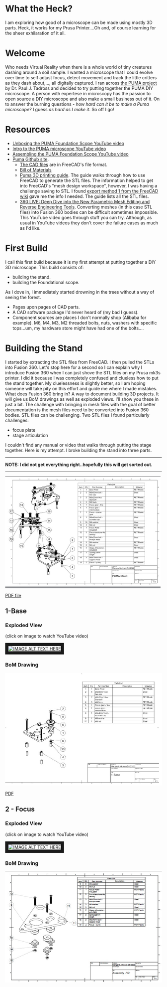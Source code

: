 # What the Heck?
I am exploring how good of a microscope can be made using mostly 3D parts.  Heck, it works for my Prusa Printer....Oh and, of course learning for the sheer exhilaration of it all.
# Welcome
Who needs Virtual Reality when there is a whole world of tiny creatures dashing around a soil sample.  I wanted a microscope that I could evolve over time to self adjust focus, detect movement and track the little critters as they dash about,..., all digitally captured.  I ran across [the PUMA project](https://www.optarc.co.uk/products/puma-products/) by Dr. Paul J. Tadross and decided to try putting together the PUMA DIY microscope.  A person with expertese in microscopy has the passion to open source a DIY microscope and also make a small business out of it. On to answer the burning questions -  _how hard can it be to make a Puma microscope?_  I guess _as hard as I make it_. So off I go!
# Resources
- [Unboxing the PUMA Foundation Scope YouTube video](https://www.youtube.com/watch?v=EfecD0UGLDQ)
- [Intro to the PUMA microscope YouTube video](https://www.youtube.com/watch?v=7UbkrZyNgpo)
- [Assembling the PUMA Foundation Scope YouTube video](https://www.youtube.com/watch?v=C-2vRsHi46c)
- [Puma Github site](https://github.com/TadPath/PUMA).  
    - [The CAD files](https://github.com/TadPath/PUMA/tree/main/FreeCAD) are in FreeCAD's file format. 
    - [Bill of Materials](https://github.com/TadPath/PUMA/tree/main/Bill_of_Materials)  
    - [Puma 3D printing guide](https://github.com/TadPath/PUMA/blob/943e9fdd85a75a0f66877ff655aecd6222ea8cb0/3D_Printing/PUMA_3D_Printing_Guide.pdf).  The guide walks through how to use FreeCAD to generate the STL files.  The information helped to get into FreeCAD's "mesh design workspace", however, I was having a challenge saving to STL. I found [export method 1 from the FreeCAD wiki](https://wiki.freecadweb.org/Export_to_STL_or_OBJ) gave me the info I needed.  The guide lists all the STL files.  
    - [360 LIVE: Deep Dive into the New Parametric Mesh Editing and Reverse Engineering Tools](https://www.youtube.com/watch?v=3tMEtHIJV6c).  Converting meshes (in this case STL files) into Fusion 360 bodies can be difficult sometimes impossible.  This YouTube video goes through stuff you can try.  Although, as usual in YouTube videos they don't cover the failure cases as much as I'd like.
# First Build
I call this first build because it is my first attempt at putting together a DIY 3D microscope.
This build consists of:
- building the stand.
- building the Foundational scope.

As I dove in, I immediately started drowning in the trees without a way of seeing the forest.  
- Pages upon pages of CAD parts.  
- A CAD software package I'd never heard of (my bad I guess).  
- Component sources are places I don't normally shop (Alibaba for example).  M6, M4, M3, M2 threaded bolts, nuts, washers with specific tops...um, my hardware store might have had one of the bolts....
# Building the Stand
I started by extracting the STL files from FreeCAD.  I then pulled the STLs into Fusion 360.  Let's stop here for a second so I can explain why I introduce Fusion 360 when I can just shove the STL files on my Prusa mk3s printer.  I did it because I was completely confused and clueless how to put the stand together.  My cluelessness is slightly better, so I am hoping someone will take pity on this effort and guide me where I made mistakes.  What does Fusion 360 bring in?  A way to document building 3D projects.  It will give us BoM drawings as well as exploded views.  I'll show you these in just a bit.  The challenge with bringing in mesh files with the goal of better documentation is the mesh files need to be converted into Fusion 360 bodies.  STL files can be challenging.  Two STL files I found particularly challenges:
- focus plate
- stage articulation

I couldn't find any manual or video that walks through putting the stage together.  Here is my attempt.  I broke building the stand into three parts.
_______________________________
__NOTE: I did not get everything right..hopefully this will get sorted out.__
_______________________________

![The Puma stand](images/PUMAstandDrawing.jpg)

[PDF file](https://github.com/solarslurpi/PumaBuddy/blob/f52439c8b1b514a02d744e74469203ae59990232/stand/Puma%20Stand%20Drawing%20v1.pdf)

## 1-Base
### Exploded View

(click on image to watch YouTube video)

<a href="http://www.youtube.com/watch?feature=player_embedded&v=iJgOUpIeiLo
" target="_blank"><img src="http://img.youtube.com/vi/iJgOUpIeiLo/0.jpg" 
alt="IMAGE ALT TEXT HERE" width="240" height="180" border="10" /></a>

### BoM Drawing
![Base Drawing](images/1-BaseDrawing.jpg)

[PDF](https://github.com/solarslurpi/PumaBuddy/blob/01cbbe87106be13944b3c225bc930370f290b2b4/stand/Drawings/1-Base%20Drawing%20v1.pdf)
## 2 - Focus
### Exploded View
(click on image to watch YouTube video)

<a href="http://www.youtube.com/watch?feature=player_embedded&v=XiMGDtzHzSQ
" target="_blank"><img src="http://img.youtube.com/vi/XiMGDtzHzSQ/0.jpg" 
alt="IMAGE ALT TEXT HERE" width="240" height="180" border="10" /></a>

### BoM Drawing
![focus Drawing](images/2-focusDrawing.jpg)

